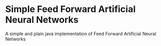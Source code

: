 # Simple Feed Forward Artificial Neural Networks

A simple and plain java implementation of Feed Forward Artificial Neural Networks
